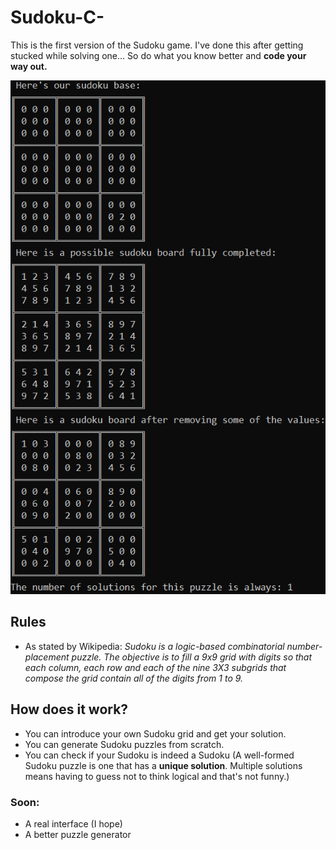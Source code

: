 # Sudoku-C-
This is the first version of the Sudoku game. I've done this after getting stucked while solving one... So do what you know better and **code your way out.** 

![Demo](https://github.com/robertadriang/Sudoku-C-/blob/master/Sudoku.png)

## Rules
- As stated by Wikipedia: *Sudoku is a logic-based combinatorial number-placement puzzle. The objective is to fill a 9x9 grid with digits so that each column, each row and each of the nine 3X3 subgrids that compose the grid contain all of the digits from 1 to 9.*

## How does it work?
+ You can introduce your own Sudoku grid and get your solution.
+ You can generate Sudoku puzzles from scratch.
+ You can check if your Sudoku is indeed a Sudoku (A well-formed Sudoku puzzle is one that has a **unique solution**. Multiple solutions means having to guess not to think logical and that's not funny.)    

### Soon:
+ A real interface (I hope)
+ A better puzzle generator



